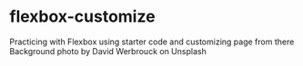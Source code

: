 # flexbox-customize
Practicing with Flexbox using starter code and customizing page from there
Background photo by David Werbrouck on Unsplash 
